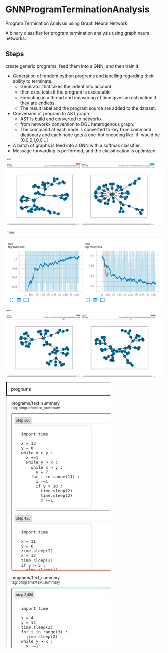 # GNNProgramTerminationAnalysis
Program Termination Analysis using Graph Neural Network

A binary classifier for program termination analysis using graph neural networks. 

## Steps 
create generic programs, feed them into a GNN, and then train it.

* Generation of random python programs and labelling regarding their ability to terminate.
  * Generator that takes the indent into account
  * then exec tests if the program is executable
  * Executing in a thread and measuring of time gives an estimation if they are endless.
  * The result label and the program source are added to the dataset.
* Conversion of program to AST graph 
  * AST is build and converted to networkx
  * from networkx conversion to DGL heterogenous graph.
  * The command at each node is converted to key from command dictionary and each node gets a one-hot encoding like 'if' would be [0,0,0,1,0,0...]
* A batch of graphs is feed into a GNN with a softmax classifier.
* Message forwarding is performed, and the classification is optimized.

![Intro](/imgs/Selection_260.png)
![Intro](/imgs/Selection_265.png)
![Intro](/imgs/Selection_262.png)
![Intro](/imgs/Selection_263.png)

